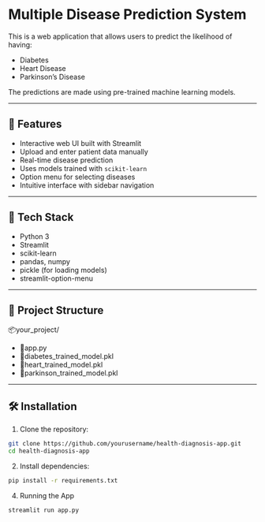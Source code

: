 # Multiple Disease Prediction System

This is a web application that allows users to predict the likelihood of having:
- Diabetes
- Heart Disease
- Parkinson’s Disease

The predictions are made using pre-trained machine learning models.

---

## 🚀 Features

- Interactive web UI built with Streamlit
- Upload and enter patient data manually
- Real-time disease prediction
- Uses models trained with `scikit-learn`
- Option menu for selecting diseases
- Intuitive interface with sidebar navigation

---

## 🧰 Tech Stack

- Python 3
- Streamlit
- scikit-learn
- pandas, numpy
- pickle (for loading models)
- streamlit-option-menu

---

## 📁 Project Structure
📦your_project/
- 📜app.py
- 📜diabetes_trained_model.pkl
- 📜heart_trained_model.pkl
- 📜parkinson_trained_model.pkl

---

## 🛠️ Installation

1. Clone the repository:
```bash
git clone https://github.com/yourusername/health-diagnosis-app.git
cd health-diagnosis-app
```

2. Install dependencies:
```bash
pip install -r requirements.txt
```
4. Running the App
```bash
streamlit run app.py
```
